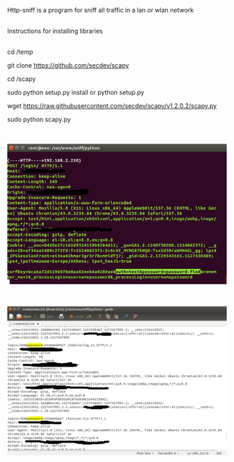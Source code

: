  Http-sniff is a program for sniff all traffic in a lan or wlan network <br><br>
 
 Instructions for installing libraries <br><br>
 
 cd /temp <br>
 
 git clone https://github.com/secdev/scapy <br>
 
 cd /scapy <br>
 
 sudo python setup.py install or python setup.py <br>

 wget https://raw.githubusercontent.com/secdev/scapy/v1.2.0.2/scapy.py <br> 

 sudo python scapy.py <br><br><br>
 

![1http_sniff](images/1http_sniff.png) <br> <br> <br> 

![2http_sniff](images/2http_sniff.png)
